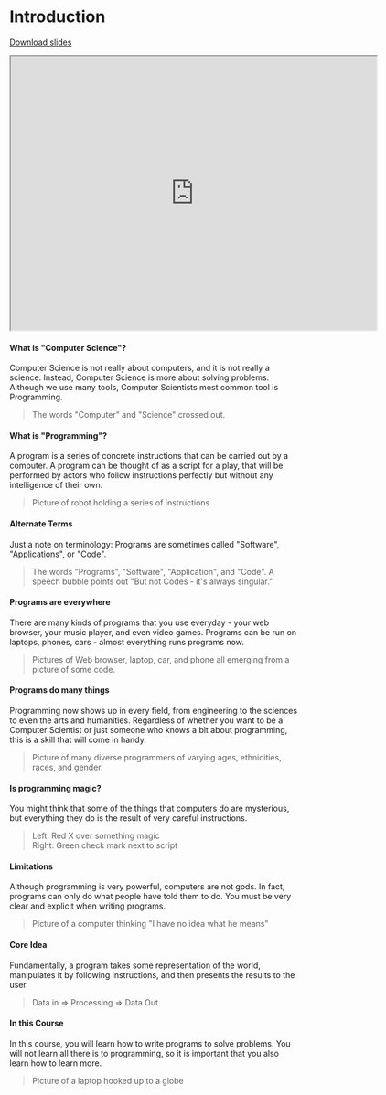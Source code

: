 # Introduction

[Download slides](Introduction.pdf)

<iframe style="width: 640px; height: 480px;" width="300" height="150" allowfullscreen="allowfullscreen" webkitallowfullscreen="webkitallowfullscreen" mozallowfullscreen="mozallowfullscreen"
title="Introduction.pdf"
src="https://www.youtube.com/embed/sRdCFDTwSKY?feature=oembed&amp;rel=0"></iframe>

#### What is "Computer Science"?

Computer Science is not really about computers, and it is not really a science.
Instead, Computer Science is more about solving problems.
Although we use many tools, Computer Scientists most common tool is Programming.

> The words "Computer" and "Science" crossed out.

#### What is "Programming"?

A program is a series of concrete instructions that can be carried out by a computer.
A program can be thought of as a script for a play, that will be performed by actors who follow instructions perfectly but without any intelligence of their own.

> Picture of robot holding a series of instructions

#### Alternate Terms

Just a note on terminology: Programs are sometimes called "Software", "Applications", or "Code".

> The words "Programs", "Software", "Application", and "Code". A speech bubble points out "But not Codes - it's always singular."

#### Programs are everywhere

There are many kinds of programs that you use everyday - your web browser, your music player, and even video games.
Programs can be run on laptops, phones, cars - almost everything runs programs now.

> Pictures of Web browser, laptop, car, and phone all emerging from a picture of some code.

#### Programs do many things

Programming now shows up in every field, from engineering to the sciences to even the arts and humanities.
Regardless of whether you want to be a Computer Scientist or just someone who knows a bit about programming, this is a skill that will come in handy.

> Picture of many diverse programmers of varying ages, ethnicities, races, and gender.

#### Is programming magic?

You might think that some of the things that computers do are mysterious, but everything they do is the result of very careful instructions.

> Left: Red X over something magic  
> Right: Green check mark next to script

#### Limitations

Although programming is very powerful, computers are not gods.
In fact, programs can only do what people have told them to do.
You must be very clear and explicit when writing programs.

> Picture of a computer thinking "I have no idea what he means"

#### Core Idea

Fundamentally, a program takes some representation of the world, manipulates it by following instructions, and then presents the results to the user.

> Data in => Processing => Data Out

#### In this Course

In this course, you will learn how to write programs to solve problems.
You will not learn all there is to programming, so it is important that you also learn how to learn more.

> Picture of a laptop hooked up to a globe
